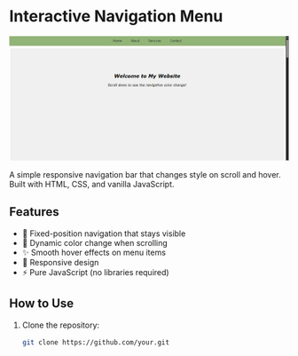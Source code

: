 # Interactive Navigation Menu

![Project Preview](./Screenshot_PRODIGY_WD_01.png) 

A simple responsive navigation bar that changes style on scroll and hover. Built with HTML, CSS, and vanilla JavaScript.

## Features

- 🚀 Fixed-position navigation that stays visible
- 🎨 Dynamic color change when scrolling
- ✨ Smooth hover effects on menu items
- 📱 Responsive design
- ⚡ Pure JavaScript (no libraries required)

## How to Use

1. Clone the repository:
   ```bash
   git clone https://github.com/your.git
